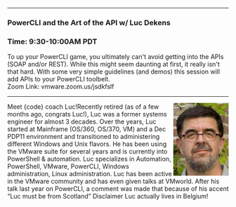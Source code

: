 <style>
  .wrapper {margin-top:75px;}
  header {top:20px!important;
  .session-wrapper{border:1px solid #36373b; border-radius:5px; padding:20px; background-color:##D3D3D3;}
  
</style>
<hr/>

### **PowerCLI and the Art of the API w/ Luc Dekens**
### **Time: 9:30-10:00AM PDT**
<div class="session-wrapper">
To up your PowerCLI game, you ultimately can't avoid getting into the APIs (SOAP and/or REST). While this might seem daunting at first, it really isn't that hard. With some very simple guidelines (and demos) this session will add APIs to your PowerCLI toolbelt.<br>
Zoom Link: vmware.zoom.us/jsdkfslf 
</div>

<hr/>
<img src="Luc-Dekens.jpg" alt="Luc Dekens" width="25%" align="right">
    
<p>Meet {code} coach Luc!Recently retired (as of a few months ago, congrats Luc!), Luc was a former systems engineer for almost 3 decades. Over the years, Luc started at Mainframe (OS/360, OS/370, VM) and a Dec PDP11 environment and transitioned to administering different Windows and Unix flavors. He has been using the VMware suite for several years and is currently into PowerShell & automation. Luc specializes in Automation, PowerShell, VMware, PowerCLI, Windows administration, Linux administration. Luc has been active in the VMware community and has even given talks at VMworld. After his talk last year on PowerCLI, a comment was made that because of his accent “Luc must be from Scotland” Disclaimer Luc actually lives in Belgium!</p>

